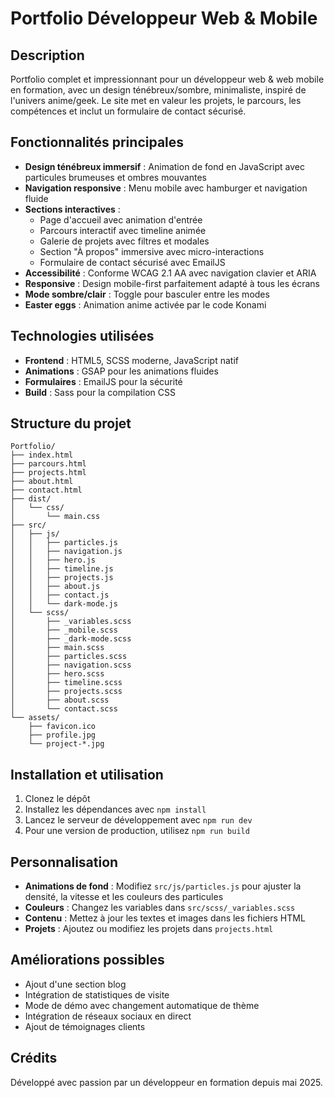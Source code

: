 # Portfolio Développeur Web & Mobile

## Description
Portfolio complet et impressionnant pour un développeur web & web mobile en formation, avec un design ténébreux/sombre, minimaliste, inspiré de l'univers anime/geek. Le site met en valeur les projets, le parcours, les compétences et inclut un formulaire de contact sécurisé.

## Fonctionnalités principales
- **Design ténébreux immersif** : Animation de fond en JavaScript avec particules brumeuses et ombres mouvantes
- **Navigation responsive** : Menu mobile avec hamburger et navigation fluide
- **Sections interactives** :
  - Page d'accueil avec animation d'entrée
  - Parcours interactif avec timeline animée
  - Galerie de projets avec filtres et modales
  - Section "À propos" immersive avec micro-interactions
  - Formulaire de contact sécurisé avec EmailJS
- **Accessibilité** : Conforme WCAG 2.1 AA avec navigation clavier et ARIA
- **Responsive** : Design mobile-first parfaitement adapté à tous les écrans
- **Mode sombre/clair** : Toggle pour basculer entre les modes
- **Easter eggs** : Animation anime activée par le code Konami

## Technologies utilisées
- **Frontend** : HTML5, SCSS moderne, JavaScript natif
- **Animations** : GSAP pour les animations fluides
- **Formulaires** : EmailJS pour la sécurité
- **Build** : Sass pour la compilation CSS

## Structure du projet
```
Portfolio/
├── index.html
├── parcours.html
├── projects.html
├── about.html
├── contact.html
├── dist/
│   └── css/
│       └── main.css
├── src/
│   ├── js/
│   │   ├── particles.js
│   │   ├── navigation.js
│   │   ├── hero.js
│   │   ├── timeline.js
│   │   ├── projects.js
│   │   ├── about.js
│   │   ├── contact.js
│   │   └── dark-mode.js
│   └── scss/
│       ├── _variables.scss
│       ├── _mobile.scss
│       ├── _dark-mode.scss
│       ├── main.scss
│       ├── particles.scss
│       ├── navigation.scss
│       ├── hero.scss
│       ├── timeline.scss
│       ├── projects.scss
│       ├── about.scss
│       └── contact.scss
└── assets/
    ├── favicon.ico
    ├── profile.jpg
    └── project-*.jpg
```

## Installation et utilisation
1. Clonez le dépôt
2. Installez les dépendances avec `npm install`
3. Lancez le serveur de développement avec `npm run dev`
4. Pour une version de production, utilisez `npm run build`

## Personnalisation
- **Animations de fond** : Modifiez `src/js/particles.js` pour ajuster la densité, la vitesse et les couleurs des particules
- **Couleurs** : Changez les variables dans `src/scss/_variables.scss`
- **Contenu** : Mettez à jour les textes et images dans les fichiers HTML
- **Projets** : Ajoutez ou modifiez les projets dans `projects.html`

## Améliorations possibles
- Ajout d'une section blog
- Intégration de statistiques de visite
- Mode de démo avec changement automatique de thème
- Intégration de réseaux sociaux en direct
- Ajout de témoignages clients

## Crédits
Développé avec passion par un développeur en formation depuis mai 2025.